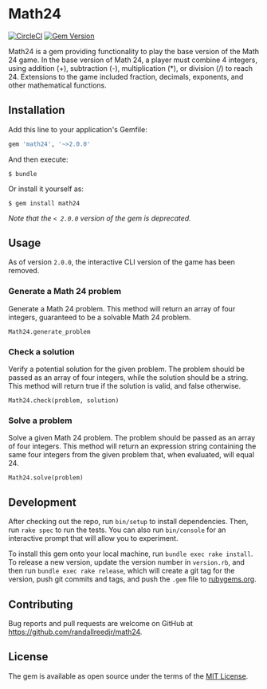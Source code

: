 # Math24
[![CircleCI](https://circleci.com/gh/randallreedjr/math24/tree/master.svg?style=shield)](https://circleci.com/gh/randallreedjr/math24/tree/master)
[![Gem Version](https://badge.fury.io/rb/math24.svg)](https://badge.fury.io/rb/math24)

Math24 is a gem providing functionality to play the base version of the Math 24
 game. In the base version of Math 24, a player must combine 4 integers, using
 addition (+), subtraction (-), multiplication (\*), or division (/) to reach 24.
 Extensions to the game included fraction, decimals, exponents, and other
 mathematical functions.

## Installation

Add this line to your application's Gemfile:

```ruby
gem 'math24', '~>2.0.0'
```

And then execute:

    $ bundle

Or install it yourself as:

    $ gem install math24

*Note that the `< 2.0.0` version of the gem is deprecated.*

## Usage

As of version `2.0.0`, the interactive CLI version of the game has been removed.

### Generate a Math 24 problem

Generate a Math 24 problem. This method will return an array of four integers,
guaranteed to be a solvable Math 24 problem.

```
Math24.generate_problem
```

### Check a solution

Verify a potential solution for the given problem. The problem should be passed
as an array of four integers, while the solution should be a string. This
method will return true if the solution is valid, and false otherwise.

```
Math24.check(problem, solution)
```

### Solve a problem

Solve a given Math 24 problem. The problem should be passed as an array of four
integers. This method will return an expression string containing the same four
integers from the given problem that, when evaluated, will equal 24.

```
Math24.solve(problem)
```

## Development

After checking out the repo, run `bin/setup` to install dependencies. Then, run `rake spec` to run the tests. You can also run `bin/console` for an interactive prompt that will allow you to experiment.

To install this gem onto your local machine, run `bundle exec rake install`. To release a new version, update the version number in `version.rb`, and then run `bundle exec rake release`, which will create a git tag for the version, push git commits and tags, and push the `.gem` file to [rubygems.org](https://rubygems.org).

## Contributing

Bug reports and pull requests are welcome on GitHub at https://github.com/randallreedjr/math24.

## License

The gem is available as open source under the terms of the [MIT License](http://opensource.org/licenses/MIT).
